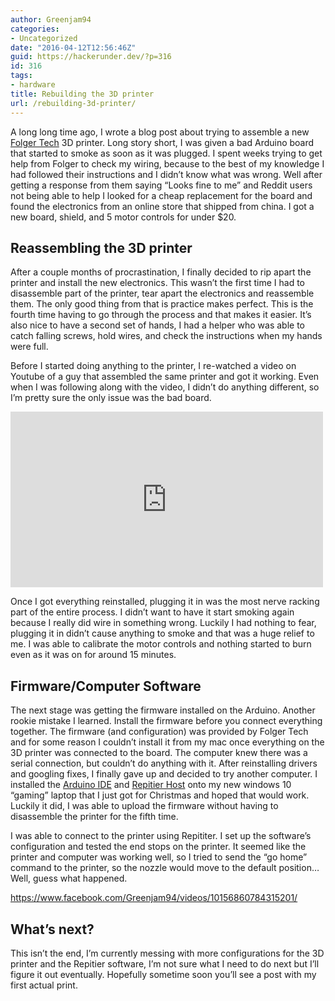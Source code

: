 ```yaml
---
author: Greenjam94
categories:
- Uncategorized
date: "2016-04-12T12:56:46Z"
guid: https://hackerunder.dev/?p=316
id: 316
tags:
- hardware
title: Rebuilding the 3D printer
url: /rebuilding-3d-printer/
---
```


A long long time ago, I wrote a blog post about trying to assemble a new [Folger Tech](http://folgertech.com/collections/3d-printer-full-kits/products/folger-tech-kossel-2020-full-3d-printer-kit) 3D printer. Long story short, I was given a bad Arduino board that started to smoke as soon as it was plugged. I spent weeks trying to get help from Folger to check my wiring, because to the best of my knowledge I had followed their instructions and I didn’t know what was wrong. Well after getting a response from them saying “Looks fine to me” and Reddit users not being able to help I looked for a cheap replacement for the board and found the electronics from an online store that shipped from china. I got a new board, shield, and 5 motor controls for under $20.

## Reassembling the 3D printer

After a couple months of procrastination, I finally decided to rip apart the printer and install the new electronics. This wasn’t the first time I had to disassemble part of the printer, tear apart the electronics and reassemble them. The only good thing from that is practice makes perfect. This is the fourth time having to go through the process and that makes it easier. It’s also nice to have a second set of hands, I had a helper who was able to catch falling screws, hold wires, and check the instructions when my hands were full.

Before I started doing anything to the printer, I re-watched a video on Youtube of a guy that assembled the same printer and got it working. Even when I was following along with the video, I didn’t do anything different, so I’m pretty sure the only issue was the bad board.

<iframe allow="accelerometer; autoplay; encrypted-media; gyroscope; picture-in-picture" allowfullscreen="" frameborder="0" height="281" loading="lazy" src="https://www.youtube.com/embed/eRbcLqQbssQ?feature=oembed" width="500"></iframe>

Once I got everything reinstalled, plugging it in was the most nerve racking part of the entire process. I didn’t want to have it start smoking again because I really did wire in something wrong. Luckily I had nothing to fear, plugging it in didn’t cause anything to smoke and that was a huge relief to me. I was able to calibrate the motor controls and nothing started to burn even as it was on for around 15 minutes.

## Firmware/Computer Software

The next stage was getting the firmware installed on the Arduino. Another rookie mistake I learned. Install the firmware before you connect everything together. The firmware (and configuration) was provided by Folger Tech and for some reason I couldn’t install it from my mac once everything on the 3D printer was connected to the board. The computer knew there was a serial connection, but couldn’t do anything with it. After reinstalling drivers and googling fixes, I finally gave up and decided to try another computer. I installed the [Arduino IDE](https://www.arduino.cc/en/Main/Software) and [Repitier Host](http://www.repetier.com/) onto my new windows 10 “gaming” laptop that I just got for Christmas and hoped that would work. Luckily it did, I was able to upload the firmware without having to disassemble the printer for the fifth time.

I was able to connect to the printer using Repititer. I set up the software’s configuration and tested the end stops on the printer. It seemed like the printer and computer was working well, so I tried to send the “go home” command to the printer, so the nozzle would move to the default position… Well, guess what happened.

<https://www.facebook.com/Greenjam94/videos/10156860784315201/>

## What’s next?

This isn’t the end, I’m currently messing with more configurations for the 3D printer and the Repitier software, I’m not sure what I need to do next but I’ll figure it out eventually. Hopefully sometime soon you’ll see a post with my first actual print.